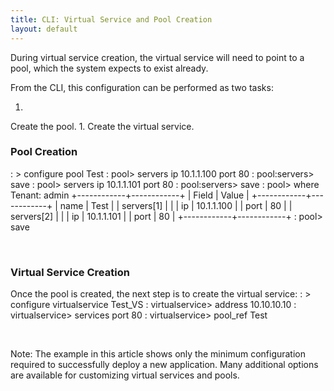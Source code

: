 ```yaml
---
title: CLI: Virtual Service and Pool Creation
layout: default
---
```

During virtual service creation, the virtual service will need to point to a pool, which the system expects to exist already.

From the CLI, this configuration can be performed as two tasks:

1. 
Create the pool.
1. 
Create the virtual service.

### Pool Creation

: > configure pool Test : pool> servers ip 10.1.1.100 port 80 : pool:servers> save : pool> servers ip 10.1.1.101 port 80 : pool:servers> save : pool> where Tenant: admin +------------+------------+ | Field | Value | +------------+------------+ | name | Test | | servers[1] | | | ip | 10.1.1.100 | | port | 80 | | servers[2] | | | ip | 10.1.1.101 | | port | 80 | +------------+------------+ : pool> save

 

### Virtual Service Creation

Once the pool is created, the next step is to create the virtual service:
: > configure virtualservice Test_VS : virtualservice> address 10.10.10.10 : virtualservice> services port 80 : virtualservice> pool_ref Test

     

Note: The example in this article shows only the minimum configuration required to successfully deploy a new application. Many additional options are available for customizing virtual services and pools.